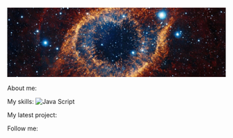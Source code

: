 ![Header](https://github.com/se-a11gh/se-a11gh/blob/main/assets/galaxy2.jpg)

About me:

My skills:
![Java Script](https://img.shields.io/badge/-JavaScript-yellow?style=flat&logo=JavaScript&logoColor=black)

My latest project:

Follow me: